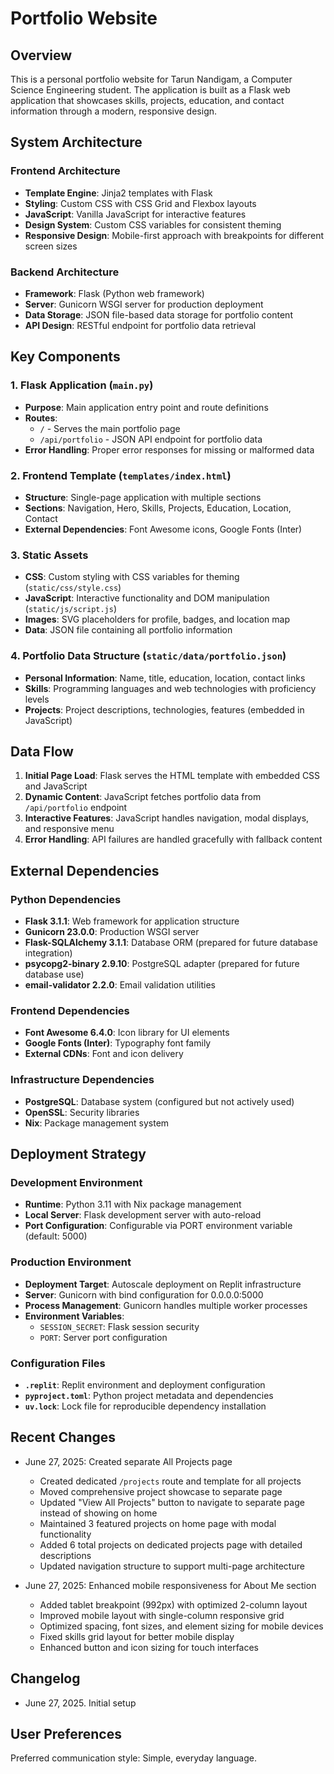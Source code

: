 # Portfolio Website

## Overview

This is a personal portfolio website for Tarun Nandigam, a Computer Science Engineering student. The application is built as a Flask web application that showcases skills, projects, education, and contact information through a modern, responsive design.

## System Architecture

### Frontend Architecture
- **Template Engine**: Jinja2 templates with Flask
- **Styling**: Custom CSS with CSS Grid and Flexbox layouts
- **JavaScript**: Vanilla JavaScript for interactive features
- **Design System**: Custom CSS variables for consistent theming
- **Responsive Design**: Mobile-first approach with breakpoints for different screen sizes

### Backend Architecture
- **Framework**: Flask (Python web framework)
- **Server**: Gunicorn WSGI server for production deployment
- **Data Storage**: JSON file-based data storage for portfolio content
- **API Design**: RESTful endpoint for portfolio data retrieval

## Key Components

### 1. Flask Application (`main.py`)
- **Purpose**: Main application entry point and route definitions
- **Routes**:
  - `/` - Serves the main portfolio page
  - `/api/portfolio` - JSON API endpoint for portfolio data
- **Error Handling**: Proper error responses for missing or malformed data

### 2. Frontend Template (`templates/index.html`)
- **Structure**: Single-page application with multiple sections
- **Sections**: Navigation, Hero, Skills, Projects, Education, Location, Contact
- **External Dependencies**: Font Awesome icons, Google Fonts (Inter)

### 3. Static Assets
- **CSS**: Custom styling with CSS variables for theming (`static/css/style.css`)
- **JavaScript**: Interactive functionality and DOM manipulation (`static/js/script.js`)
- **Images**: SVG placeholders for profile, badges, and location map
- **Data**: JSON file containing all portfolio information

### 4. Portfolio Data Structure (`static/data/portfolio.json`)
- **Personal Information**: Name, title, education, location, contact links
- **Skills**: Programming languages and web technologies with proficiency levels
- **Projects**: Project descriptions, technologies, features (embedded in JavaScript)

## Data Flow

1. **Initial Page Load**: Flask serves the HTML template with embedded CSS and JavaScript
2. **Dynamic Content**: JavaScript fetches portfolio data from `/api/portfolio` endpoint
3. **Interactive Features**: JavaScript handles navigation, modal displays, and responsive menu
4. **Error Handling**: API failures are handled gracefully with fallback content

## External Dependencies

### Python Dependencies
- **Flask 3.1.1**: Web framework for application structure
- **Gunicorn 23.0.0**: Production WSGI server
- **Flask-SQLAlchemy 3.1.1**: Database ORM (prepared for future database integration)
- **psycopg2-binary 2.9.10**: PostgreSQL adapter (prepared for future database use)
- **email-validator 2.2.0**: Email validation utilities

### Frontend Dependencies
- **Font Awesome 6.4.0**: Icon library for UI elements
- **Google Fonts (Inter)**: Typography font family
- **External CDNs**: Font and icon delivery

### Infrastructure Dependencies
- **PostgreSQL**: Database system (configured but not actively used)
- **OpenSSL**: Security libraries
- **Nix**: Package management system

## Deployment Strategy

### Development Environment
- **Runtime**: Python 3.11 with Nix package management
- **Local Server**: Flask development server with auto-reload
- **Port Configuration**: Configurable via PORT environment variable (default: 5000)

### Production Environment
- **Deployment Target**: Autoscale deployment on Replit infrastructure
- **Server**: Gunicorn with bind configuration for 0.0.0.0:5000
- **Process Management**: Gunicorn handles multiple worker processes
- **Environment Variables**: 
  - `SESSION_SECRET`: Flask session security
  - `PORT`: Server port configuration

### Configuration Files
- **`.replit`**: Replit environment and deployment configuration
- **`pyproject.toml`**: Python project metadata and dependencies
- **`uv.lock`**: Lock file for reproducible dependency installation

## Recent Changes

- June 27, 2025: Created separate All Projects page
  - Created dedicated `/projects` route and template for all projects
  - Moved comprehensive project showcase to separate page
  - Updated "View All Projects" button to navigate to separate page instead of showing on home
  - Maintained 3 featured projects on home page with modal functionality
  - Added 6 total projects on dedicated projects page with detailed descriptions
  - Updated navigation structure to support multi-page architecture

- June 27, 2025: Enhanced mobile responsiveness for About Me section
  - Added tablet breakpoint (992px) with optimized 2-column layout
  - Improved mobile layout with single-column responsive grid
  - Optimized spacing, font sizes, and element sizing for mobile devices
  - Fixed skills grid layout for better mobile display
  - Enhanced button and icon sizing for touch interfaces

## Changelog

- June 27, 2025. Initial setup

## User Preferences

Preferred communication style: Simple, everyday language.